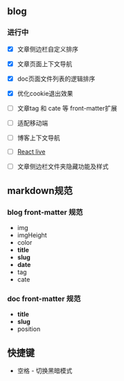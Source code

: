 ## blog

### 进行中
- [x] 文章侧边栏自定义排序
- [x] 文章页面上下文导航
- [x] doc页面文件列表的逻辑排序
- [x] 优化cookie退出效果

- [ ] 文章tag 和 cate 等 front-matter扩展
- [ ] 适配移动端
- [ ] 博客上下文导航
- [ ] [React live]()
- [ ] 文章侧边栏文件夹隐藏功能及样式

## markdown规范
### blog front-matter 规范
- img
- imgHeight
- color
- **title**
- **slug**
- **date**
- tag
- cate

### doc front-matter 规范
- **title**                  
- **slug**
- position

<!-- - [remark扩展](https://github.com/remarkjs/remark/blob/main/doc/plugins.md#list-of-plugins) -->


## 快捷键
- 空格 - 切换黑暗模式

